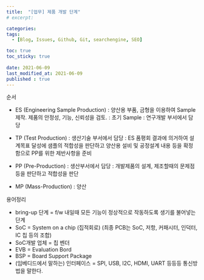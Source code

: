 ```yaml
---
title:  "[업무] 제품 개발 단계"
# excerpt: 

categories: 
tags:
  - [Blog, Issues, Github, Git, searchengine, SEO]

toc: true
toc_sticky: true
 
date: 2021-06-09
last_modified_at: 2021-06-09
published : true
---
```


순서
- ES (Engineering Sample Production)
: 양산용 부품, 금형을 이용하여 Sample 제작. 제품의 안정성, 기능, 신뢰성을 검토.
: 초기 Sample
: 연구개발 부서에서 담당

- TP (Test Production)
: 생산기술 부서에서 담당
: ES 품평회 결과에 의거하여 설계목표 달성에 샘플의 적합성을 판단하고 양산용 설비 및 공정설계 내용 등을 확정함으로 PP를 위한 제반사항을 준비

- PP (Pre-Production)
: 생산부서에서 담당
: 개발제품의 설계, 제조할때의 문제점 등을 판단하고 적합성을 판단

- MP (Mass-Production)
: 양산

용어정리

- bring-up 단계 = f/w 내일때 모든 기능이 정상적으로 작동하도록 생기를 불어넣는 단계
- SoC = System on a chip (집적회로)
 (최종 PCB는 SoC, 저항, 커패시터, 인덕터, IC 칩 등의 조합)
- SoC개발 업체 = 칩 벤더
- EVB = Evaluation Bord
- BSP = Board Support Package
- (임베디드에서 말하는) 인터페이스 = SPI, USB, I2C, HDMI, UART 등등등 통신방법을 말한다.
